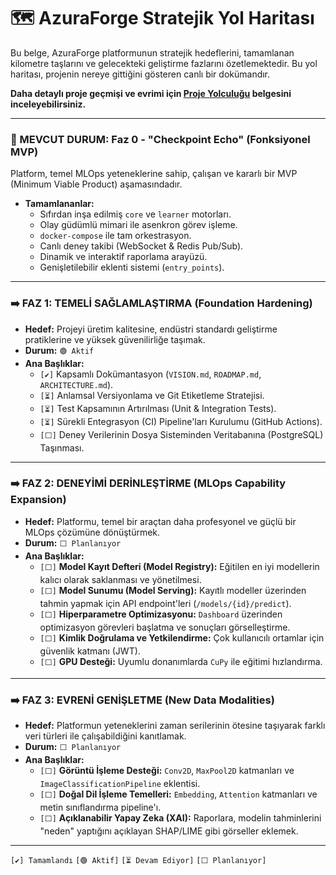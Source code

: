 # 🗺️ AzuraForge Stratejik Yol Haritası

Bu belge, AzuraForge platformunun stratejik hedeflerini, tamamlanan kilometre taşlarını ve gelecekteki geliştirme fazlarını özetlemektedir. Bu yol haritası, projenin nereye gittiğini gösteren canlı bir dokümandır.

**Daha detaylı proje geçmişi ve evrimi için [Proje Yolculuğu](./PROJECT_JOURNEY.md) belgesini inceleyebilirsiniz.**

---

### **📍 MEVCUT DURUM: Faz 0 - "Checkpoint Echo" (Fonksiyonel MVP)**

Platform, temel MLOps yeteneklerine sahip, çalışan ve kararlı bir MVP (Minimum Viable Product) aşamasındadır.

*   **Tamamlananlar:**
    *   Sıfırdan inşa edilmiş `core` ve `learner` motorları.
    *   Olay güdümlü mimari ile asenkron görev işleme.
    *   `docker-compose` ile tam orkestrasyon.
    *   Canlı deney takibi (WebSocket & Redis Pub/Sub).
    *   Dinamik ve interaktif raporlama arayüzü.
    *   Genişletilebilir eklenti sistemi (`entry_points`).

---

### **➡️ FAZ 1: TEMELİ SAĞLAMLAŞTIRMA (Foundation Hardening)**

*   **Hedef:** Projeyi üretim kalitesine, endüstri standardı geliştirme pratiklerine ve yüksek güvenilirliğe taşımak.
*   **Durum:** `🟢 Aktif`
*   **Ana Başlıklar:**
    *   `[✔️]` Kapsamlı Dokümantasyon (`VISION.md`, `ROADMAP.md`, `ARCHITECTURE.md`).
    *   `[⏳]` Anlamsal Versiyonlama ve Git Etiketleme Stratejisi.
    *   `[⏳]` Test Kapsamının Artırılması (Unit & Integration Tests).
    *   `[⏳]` Sürekli Entegrasyon (CI) Pipeline'ları Kurulumu (GitHub Actions).
    *   `[⬜]` Deney Verilerinin Dosya Sisteminden Veritabanına (PostgreSQL) Taşınması.

---

### **➡️ FAZ 2: DENEYİMİ DERİNLEŞTİRME (MLOps Capability Expansion)**

*   **Hedef:** Platformu, temel bir araçtan daha profesyonel ve güçlü bir MLOps çözümüne dönüştürmek.
*   **Durum:** `⬜ Planlanıyor`
*   **Ana Başlıklar:**
    *   `[⬜]` **Model Kayıt Defteri (Model Registry):** Eğitilen en iyi modellerin kalıcı olarak saklanması ve yönetilmesi.
    *   `[⬜]` **Model Sunumu (Model Serving):** Kayıtlı modeller üzerinden tahmin yapmak için API endpoint'leri (`/models/{id}/predict`).
    *   `[⬜]` **Hiperparametre Optimizasyonu:** `Dashboard` üzerinden optimizasyon görevleri başlatma ve sonuçları görselleştirme.
    *   `[⬜]` **Kimlik Doğrulama ve Yetkilendirme:** Çok kullanıcılı ortamlar için güvenlik katmanı (JWT).
    *   `[⬜]` **GPU Desteği:** Uyumlu donanımlarda `CuPy` ile eğitimi hızlandırma.

---

### **➡️ FAZ 3: EVRENİ GENİŞLETME (New Data Modalities)**

*   **Hedef:** Platformun yeteneklerini zaman serilerinin ötesine taşıyarak farklı veri türleri ile çalışabildiğini kanıtlamak.
*   **Durum:** `⬜ Planlanıyor`
*   **Ana Başlıklar:**
    *   `[⬜]` **Görüntü İşleme Desteği:** `Conv2D`, `MaxPool2D` katmanları ve `ImageClassificationPipeline` eklentisi.
    *   `[⬜]` **Doğal Dil İşleme Temelleri:** `Embedding`, `Attention` katmanları ve metin sınıflandırma pipeline'ı.
    *   `[⬜]` **Açıklanabilir Yapay Zeka (XAI):** Raporlara, modelin tahminlerini "neden" yaptığını açıklayan SHAP/LIME gibi görseller eklemek.

---
`[✔️] Tamamlandı` `[🟢 Aktif]` `[⏳ Devam Ediyor]` `[⬜ Planlanıyor]`
